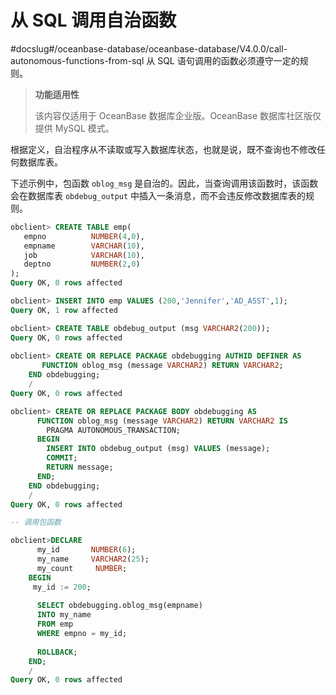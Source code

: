 从 SQL 调用自治函数 
=================================
#docslug#/oceanbase-database/oceanbase-database/V4.0.0/call-autonomous-functions-from-sql
从 SQL 语句调用的函数必须遵守一定的规则。

>**功能适用性**
>
>该内容仅适用于 OceanBase 数据库企业版。OceanBase 数据库社区版仅提供 MySQL 模式。

根据定义，自治程序从不读取或写入数据库状态，也就是说，既不查询也不修改任何数据库表。

下述示例中，包函数 `oblog_msg` 是自治的。因此，当查询调用该函数时，该函数会在数据库表 `obdebug_output` 中插入一条消息，而不会违反修改数据库表的规则。

```sql
obclient> CREATE TABLE emp(  
   empno          NUMBER(4,0),  
   empname        VARCHAR(10),  
   job            VARCHAR(10),     
   deptno         NUMBER(2,0)   
);
Query OK, 0 rows affected 

obclient> INSERT INTO emp VALUES (200,'Jennifer','AD_ASST',1);
Query OK, 1 row affected 

obclient> CREATE TABLE obdebug_output (msg VARCHAR2(200));
Query OK, 0 rows affected 
 
obclient> CREATE OR REPLACE PACKAGE obdebugging AUTHID DEFINER AS
       FUNCTION oblog_msg (message VARCHAR2) RETURN VARCHAR2;
    END obdebugging;
    /
Query OK, 0 rows affected 

obclient> CREATE OR REPLACE PACKAGE BODY obdebugging AS
      FUNCTION oblog_msg (message VARCHAR2) RETURN VARCHAR2 IS
        PRAGMA AUTONOMOUS_TRANSACTION;
      BEGIN
        INSERT INTO obdebug_output (msg) VALUES (message);
        COMMIT;
        RETURN message;
      END;
    END obdebugging;
    /
Query OK, 0 rows affected 

-- 调用包函数

obclient>DECLARE
      my_id       NUMBER(6);
      my_name     VARCHAR2(25);
      my_count     NUMBER;
    BEGIN
     my_id := 200;
 
      SELECT obdebugging.oblog_msg(empname)
      INTO my_name
      FROM emp
      WHERE empno = my_id;
  
      ROLLBACK;
    END;
    /
Query OK, 0 rows affected 
```


